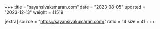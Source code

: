 +++
title = "sayansivakumaran.com"
date = "2023-08-05"
updated = "2023-12-13"
weight = 41519

[extra]
source = "https://sayansivakumaran.com/"
ratio = 14
size = 41
+++
